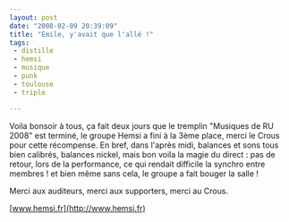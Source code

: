 ```yaml
---
layout: post
date: "2008-02-09 20:39:09"
title: "Emile, y'avait que l'allé !"
tags:
 - distille
 - hemsi
 - musique
 - punk
 - toulouse
 - triple

---
```


Voila bonsoir à tous, ça fait deux jours que le tremplin "Musiques de RU 2008" est terminé, le groupe Hemsi a fini à la 3ème place, merci le Crous pour cette récompense. En bref, dans l'après midi, balances et sons tous bien calibrés, balances nickel, mais bon voila la magie du direct : pas de retour, lors de la performance, ce qui rendait difficile la synchro entre membres ! et bien même sans cela, le groupe a fait bouger la salle !

Merci aux auditeurs, merci aux supporters, merci au Crous.

[www.hemsi.fr](http://www.hemsi.fr)
